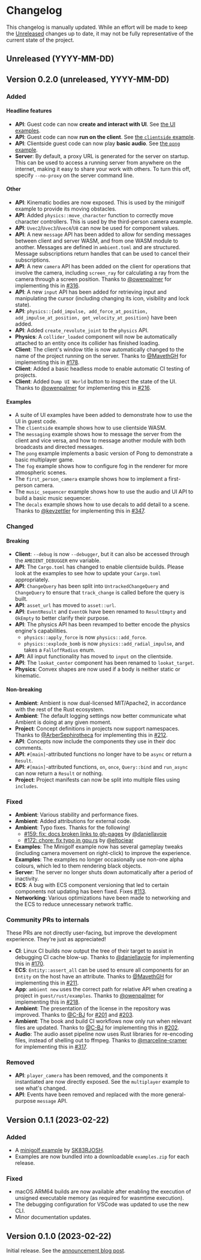 # Changelog

<!-- markdownlint-disable-file MD024 -->

This changelog is manually updated. While an effort will be made to keep the [Unreleased](#unreleased-yyyy-mm-dd) changes up to date, it may not be fully representative of the current state of the project.

<!-- If you are updating this file, make sure you copy the unreleased section and change the version and date. Do not remove it. -->

## Unreleased (YYYY-MM-DD)

<!--
### Added

#### Headline features

#### Other

#### Examples

### Changed

#### Breaking

#### Non-breaking

### Fixed

### Community PRs to internals

These PRs are not directly user-facing, but improve the development experience. They're just as appreciated!

### Removed
-->

## Version 0.2.0 (unreleased, YYYY-MM-DD)

### Added

#### Headline features

- **API**: Guest code can now **create and interact with UI**. See [the UI examples](https://github.com/AmbientRun/Ambient/tree/main/guest/rust/examples/ui).
- **API**: Guest code can now **run on the client**. See [the `clientside` example](https://github.com/AmbientRun/Ambient/tree/main/guest/rust/examples/basics/clientside).
- **API**: Clientside guest code can now play **basic audio**. See [the `pong` example](https://github.com/AmbientRun/Ambient/tree/main/guest/rust/examples/games/pong).
- **Server**: By default, a proxy URL is generated for the server on startup. This can be used to access a running server from anywhere on the internet, making it easy to share your work with others. To turn this off, specify `--no-proxy` on the server command line.
<!-- - **Client**: The client can now **run on the web**. -->

#### Other

- **API**: Kinematic bodies are now exposed. This is used by the minigolf example to provide its moving obstacles.
- **API**: Added `physics::move_character` function to correctly move character controllers. This is used by the third-person camera example.
- **API**: `Uvec2`/`Uvec3`/`Uvec4`/`U8` can now be used for component values.
- **API**: A new `message` API has been added to allow for sending messages between client and server WASM, and from one WASM module to another. Messages are defined in `ambient.toml` and are structured. Message subscriptions return handles that can be used to cancel their subscriptions.
- **API**: A new `camera` API has been added on the client for operations that involve the camera, including `screen_ray` for calculating a ray from the camera through a screen position. Thanks to [@owenpalmer](https://github.com/owenpalmer) for implementing this in [#316](https://github.com/AmbientRun/Ambient/pull/316).
- **API**: A new `input` API has been added for retrieving input and manipulating the cursor (including changing its icon, visibility and lock state).
- **API**: `physics::{add_impulse, add_force_at_position, add_impulse_at_position, get_velocity_at_position}` have been added.
- **API**: Added `create_revolute_joint` to the `physics` API.
- **Physics**: A `collider_loaded` component will now be automatically attached to an entity once its collider has finished loading.
- **Client**: The client's window title is now automatically changed to the name of the project running on the server. Thanks to [@MavethGH](https://github.com/MavethGH) for implementing this in [#178](https://github.com/AmbientRun/Ambient/pull/178).
- **Client**: Added a basic headless mode to enable automatic CI testing of projects.
- **Client**: Added `Dump UI World` button to inspect the state of the UI. Thanks to [@owenpalmer](https://github.com/owenpalmer) for implementing this in [#216](https://github.com/AmbientRun/Ambient/pull/216).

#### Examples

- A suite of UI examples have been added to demonstrate how to use the UI in guest code.
- The `clientside` example shows how to use clientside WASM.
- The `messaging` example shows how to message the server from the client and vice versa, and how to message another module with both broadcasts and directed messages.
- The `pong` example implements a basic version of Pong to demonstrate a basic multiplayer game.
- The `fog` example shows how to configure fog in the renderer for more atmospheric scenes.
- The `first_person_camera` example shows how to implement a first-person camera.
- The `music_sequencer` example shows how to use the audio and UI API to build a basic music sequencer.
- The `decals` example shows how to use decals to add detail to a scene. Thanks to [@kevzettler](https://github.com/kevzettler) for implementing this in [#347](https://github.com/AmbientRun/Ambient/pull/347).

### Changed

#### Breaking

- **Client**: `--debug` is now `--debugger`, but it can also be accessed through the `AMBIENT_DEBUGGER` env variable.
- **API**: The `Cargo.toml` has changed to enable clientside builds. Please look at the examples to see how to update your `Cargo.toml` appropriately.
- **API**: `ChangeQuery` has been split into `UntrackedChangeQuery` and `ChangeQuery` to ensure that `track_change` is called before the query is built.
- **API**: `asset_url` has moved to `asset::url`.
- **API**: `EventResult` and `EventOk` have been renamed to `ResultEmpty` and `OkEmpty` to better clarify their purpose.
- **API**: The physics API has been revamped to better encode the physics engine's capabilities.
  - `physics::apply_force` is now `physics::add_force`.
  - `physics::explode_bomb` is now `physics::add_radial_impulse`, and takes a `FalloffRadius` enum.
- **API**: All input functionality has moved to `input` on the clientside.
- **API**: The `lookat_center` component has been renamed to `lookat_target`.
- **Physics**: Convex shapes are now used if a body is neither static or kinematic.

#### Non-breaking

- **Ambient**: Ambient is now dual-licensed MIT/Apache2, in accordance with the rest of the Rust ecosystem.
- **Ambient**: The default logging settings now better communicate what Ambient is doing at any given moment.
- **Project**: Concept definitions in projects now support namespaces. Thanks to [@ArberSephirotheca](https://github.com/ArberSephirotheca) for implementing this in [#212](https://github.com/AmbientRun/Ambient/pull/212).
- **API**: Concepts now include the components they use in their doc comments.
- **API**: `#[main]`-attributed functions no longer have to be `async` or return a `Result`.
- **API**: `#[main]`-attributed functions, `on`, `once`, `Query::bind` and `run_async` can now return a `Result` or nothing.
- **Project**: Project manifests can now be split into multiple files using `includes`.

### Fixed

- **Ambient**: Various stability and performance fixes.
- **Ambient**: Added attributions for external code.
- **Ambient**: Typo fixes. Thanks for the following!
  - [#159: fix: docs broken links to gh-pages](https://github.com/AmbientRun/Ambient/pull/159) by [@daniellavoie](https://github.com/daniellavoie)
  - [#172: chore: fix typo in gpu.rs](https://github.com/AmbientRun/Ambient/pull/172) by [@eltociear](https://github.com/eltociear)
- **Examples**: The Minigolf example now has several gameplay tweaks (including camera movement on right-click) to improve the experience.
- **Examples**: The examples no longer occasionally use non-one alpha colours, which led to them rendering black objects.
- **Server**: The server no longer shuts down automatically after a period of inactivity.
- **ECS**: A bug with ECS component versioning that led to certain components not updating has been fixed. Fixes [#113](https://github.com/AmbientRun/Ambient/issues/113).
- **Networking**: Various optimizations have been made to networking and the ECS to reduce unnecessary network traffic.

### Community PRs to internals

These PRs are not directly user-facing, but improve the development experience. They're just as appreciated!

- **CI**: Linux CI builds now output the tree of their target to assist in debugging CI cache blow-up. Thanks to [@daniellavoie](https://github.com/daniellavoie) for implementing this in [#170](https://github.com/AmbientRun/Ambient/pull/170).
- **ECS**: `Entity::assert_all` can be used to ensure all components for an `Entity` on the host have an attribute. Thanks to [@MavethGH](https://github.com/MavethGH) for implementing this in [#211](https://github.com/AmbientRun/Ambient/pull/211).
- **App**: `ambient new` uses the correct path for relative API when creating a project in `guest/rust/examples`. Thanks to [@owenpalmer](https://github.com/owenpalmer) for implementing this in [#218](https://github.com/AmbientRun/Ambient/pull/218).
- **Ambient**: The presentation of the license in the repository was improved. Thanks to [@C-BJ](https://github.com/C-BJ) for [#201](https://github.com/AmbientRun/Ambient/pull/201) and [#203](https://github.com/AmbientRun/Ambient/pull/203).
- **Ambient**: The book and build CI workflows now only run when relevant files are updated. Thanks to [@C-BJ](https://github.com/C-BJ) for implementing this in [#202](https://github.com/AmbientRun/Ambient/pull/202).
- **Audio**: The audio asset pipeline now uses Rust libraries for re-encoding files, instead of shelling out to ffmpeg. Thanks to [@marceline-cramer](https://github.com/marceline-cramer) for implementing this in [#317](https://github.com/AmbientRun/Ambient/pull/317).

### Removed

- **API**: `player_camera` has been removed, and the components it instantiated are now directly exposed. See the `multiplayer` example to see what's changed.
- **API**: Events have been removed and replaced with the more general-purpose `message` API.

## Version 0.1.1 (2023-02-22)

### Added

- A [minigolf example](guest/rust/examples/minigolf) by [SK83RJOSH](https://github.com/SK83RJOSH).
- Examples are now bundled into a downloadable `examples.zip` for each release.

### Fixed

- macOS ARM64 builds are now available after enabling the execution of unsigned executable memory (as required for wasmtime execution).
- The debugging configuration for VSCode was updated to use the new CLI.
- Minor documentation updates.

## Version 0.1.0 (2023-02-22)

Initial release. See the [announcement blog post](https://www.ambient.run/post/introducing-ambient).
